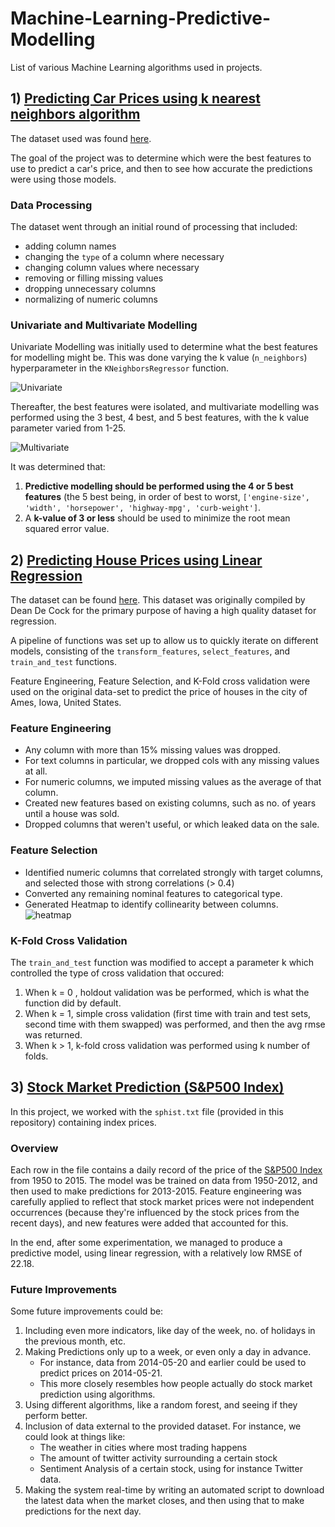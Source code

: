 # Machine-Learning-Predictive-Modelling
List of various Machine Learning algorithms used in projects. 

## 1) [Predicting Car Prices using k nearest neighbors algorithm](https://github.com/SphericalSilver/Machine-Learning-Predictive-Modelling/blob/master/k%20nearest%20neighbors%20car%20price%20prediction.ipynb)

The dataset used was found [here](https://archive.ics.uci.edu/ml/machine-learning-databases/autos/imports-85.data).

The goal of the project was to determine which were the best features to use to predict a car's price, and then to see how accurate the predictions were using those models.

### Data Processing

The dataset went through an initial round of processing that included:

- adding column names
- changing the `type` of a column where necessary
- changing column values where necessary
- removing or filling missing values
- dropping unnecessary columns
- normalizing of numeric columns

### Univariate and Multivariate Modelling

Univariate Modelling was initially used to determine what the best features for modelling might be. This was done varying the k value (`n_neighbors`) hyperparameter in the `KNeighborsRegressor` function. 

![Univariate](https://i.gyazo.com/e332850a3ed67cbc5dd867922ea15587.png)

Thereafter, the best features were isolated, and multivariate modelling was performed using the 3 best, 4 best, and 5 best features, with the k value parameter varied from 1-25.

![Multivariate](https://i.gyazo.com/f7f51ed7e83a8fe005a8086b2af4bbc1.png)

It was determined that:

1. **Predictive modelling should be performed using the 4 or 5 best features** (the 5 best being, in order of best to worst, `['engine-size', 'width', 'horsepower', 'highway-mpg', 'curb-weight']`.
2. A **k-value of 3 or less** should be used to minimize the root mean squared error value.

## 2) [Predicting House Prices using Linear Regression](https://github.com/SphericalSilver/Machine-Learning-Predictive-Modelling/blob/master/Linear%2BRegression%2B-%2BPredicting%2BHouse%2BPrices.ipynb)

The dataset can be found [here](https://dsserver-prod-resources-1.s3.amazonaws.com/235/AmesHousing.txt). This dataset was originally compiled by Dean De Cock for the primary purpose of having a high quality dataset for regression.

A pipeline of functions was set up to allow us to quickly iterate on different models, consisting of the `transform_features`, `select_features`, and `train_and_test` functions.

Feature Engineering, Feature Selection, and K-Fold cross validation were used on the original data-set to predict the price of houses in the city of Ames, Iowa, United States.

### Feature Engineering
 
- Any column with more than 15% missing values was dropped.
- For text columns in particular, we dropped cols with any missing values at all.
- For numeric columns, we imputed missing values as the average of that column.
- Created new features based on existing columns, such as no. of years until a house was sold.
- Dropped columns that weren't useful, or which leaked data on the sale.

### Feature Selection

- Identified numeric columns that correlated strongly with target columns, and selected those with strong correlations (> 0.4)
- Converted any remaining nominal features to categorical type.
- Generated Heatmap to identify collinearity between columns. 
![heatmap](https://i.gyazo.com/ad9c4e6e5fae91633fe67646ec689aaf.png)

### K-Fold Cross Validation

The `train_and_test` function was modified to accept a parameter k which controlled the type of cross validation that occured:

1. When k = 0 , holdout validation was be performed, which is what the function did by default.
2. When k = 1, simple cross validation (first time with train and test sets, second time with them swapped) was performed, and then the avg rmse was returned.
3. When k > 1, k-fold cross validation was performed using k number of folds.


## 3) [Stock Market Prediction (S&P500 Index)](https://github.com/SphericalSilver/Machine-Learning-Predictive-Modelling/blob/master/Stock%20Market%20Prediction%20(S%26P500%20Index).ipynb)

In this project, we worked with the `sphist.txt` file (provided in this repository) containing index prices. 

### Overview

Each row in the file contains a daily record of the price of the [S&P500 Index](https://en.wikipedia.org/wiki/S%26P_500_Index) from 1950 to 2015. The model was be trained on data from 1950-2012, and then used to make predictions for 2013-2015. Feature engineering was carefully applied to reflect that stock market prices were not independent occurrences (because they're influenced by the stock prices from the recent days), and new features were added that accounted for this.

In the end, after some experimentation, we managed to produce a predictive model, using linear regression, with a relatively low RMSE of 22.18.

### Future Improvements
Some future improvements could be:

1. Including even more indicators, like day of the week, no. of holidays in the previous month, etc. 
2. Making Predictions only up to a week, or even only a day in advance. 
    - For instance, data from 2014-05-20 and earlier could be used to predict prices on 2014-05-21.
    - This more closely resembles how people actually do stock market prediction using algorithms.
3. Using different algorithms, like a random forest, and seeing if they perform better.
4. Inclusion of data external to the provided dataset. For instance, we could look at things like:
    - The weather in cities where most trading happens
    - The amount of twitter activity surrounding a certain stock
    - Sentiment Analysis of a certain stock, using for instance Twitter data.
5. Making the system real-time by writing an automated script to download the latest data when the market closes, and then using that to make predictions for the next day.


